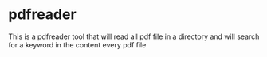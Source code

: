 # pdfreader
This is a pdfreader tool that will read all pdf file in a directory and will search for a keyword in the content every pdf file 
